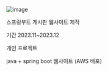 ![image](https://github.com/tenxx10/CRUD-project/assets/143534556/dad40399-c1ed-45e4-9f84-b31af7a7f010)

 
 스프링부트 게시판 웹사이트 제작

기간 2023.11~2023.12

개인 프로젝트


java + spring boot 웹사이트 (AWS 배포)
